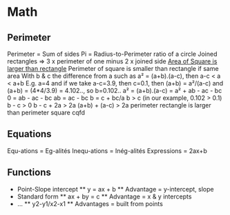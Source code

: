 # Math

## Perimeter

Perimeter = Sum of sides
Pi = Radius-to-Perimeter ratio of a circle
Joined rectangles => 3 x perimeter of one minus 2 x joined side
[Area of Square is larger than rectangle](https://math.stackexchange.com/a/1082524)
Perimeter of square is smaller than rectangle if same area
With b & c the difference from a such as a² = (a+b).(a-c), then a-c < a < a+b
E.g. a=4 and if we take a-c=3.9, then c=0.1, then (a+b) = a²/(a-c) and (a+b) = (4*4/3.9) = 4.102.., so b=0.102..
  a² = (a+b).(a-c) = a² + ab - ac - bc
  0 = ab - ac - bc
  ab = ac - bc
  b = c + bc/a
  b > c (in our example, 0.102 > 0.1)
  b - c > 0
  b - c + 2a > 2a
  (a+b) + (a-c) > 2a
  perimeter rectangle is larger than perimeter square
  cqfd

## Equations

Equ-ations = Eg-alités
Inequ-ations = Inég-alités
Expressions = 2ax+b

## Functions

* Point-Slope intercept
 ** y = ax + b
 ** Advantage = y-intercept, slope
* Standard form
 ** ax + by = c
 ** Advantage = x & y intercepts
* ...
 ** y2-y1/x2-x1
 ** Advantages = built from points